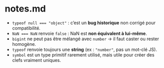 # notes.md

- `typeof null === "object"` : c’est un **bug historique** non corrigé pour compatibilité.
- `NaN === NaN` renvoie `false` : NaN est **non équivalent à lui-même**.
- `bigint` ne peut pas être mélangé avec `number` → il faut caster ou rester homogène.
- `typeof` renvoie toujours une **string** (ex : `"number"`, pas un mot-clé JS).
- `symbol` est un type primitif rarement utilisé, mais utile pour créer des clefs vraiment uniques.
